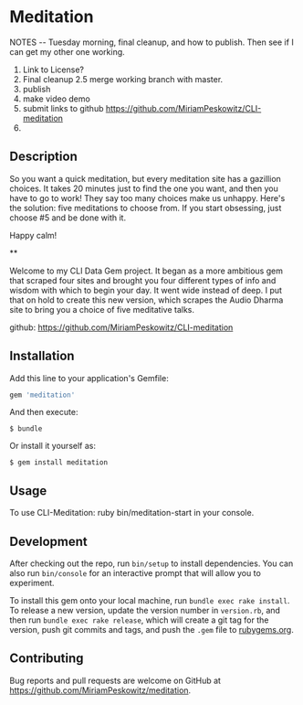 # Meditation

NOTES -- Tuesday morning, final cleanup, and how to publish. Then see if I can get my other one working. 
1. Link to License? 
2. Final cleanup
2.5 merge working branch with master. 
3. publish
4. make video demo
5. submit links to github https://github.com/MiriamPeskowitz/CLI-meditation
6. 

## Description

So you want a quick meditation, but every meditation site has a gazillion choices. It takes 20 minutes just to find the one you want, and then you have to go to work! They say too many choices make us unhappy. Here's the solution: five meditations to choose from. If you start obsessing, just choose #5 and be done with it. 

Happy calm!

**

Welcome to my CLI Data Gem project. It began as a more ambitious gem that scraped four sites and brought you four different types of info and wisdom with which to begin your day. It went wide instead of deep. I put that on hold to create this new version, which scrapes the Audio Dharma site to bring you a choice of five meditative talks.  

github: https://github.com/MiriamPeskowitz/CLI-meditation




## Installation

Add this line to your application's Gemfile:

```ruby
gem 'meditation'
```

And then execute:

    $ bundle

Or install it yourself as:

    $ gem install meditation

## Usage
To use CLI-Meditation: ruby bin/meditation-start in your console. 


## Development

After checking out the repo, run `bin/setup` to install dependencies. You can also run `bin/console` for an interactive prompt that will allow you to experiment.

To install this gem onto your local machine, run `bundle exec rake install`. To release a new version, update the version number in `version.rb`, and then run `bundle exec rake release`, which will create a git tag for the version, push git commits and tags, and push the `.gem` file to [rubygems.org](https://rubygems.org).

## Contributing

Bug reports and pull requests are welcome on GitHub at https://github.com/MiriamPeskowitz/meditation.
